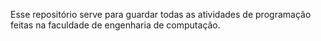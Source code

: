 Esse repositório serve para guardar todas as atividades de programação feitas na faculdade de engenharia de computação.
